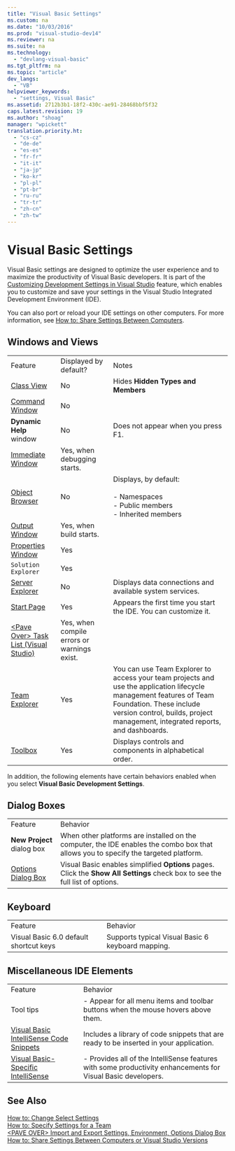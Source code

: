 ```yaml
---
title: "Visual Basic Settings"
ms.custom: na
ms.date: "10/03/2016"
ms.prod: "visual-studio-dev14"
ms.reviewer: na
ms.suite: na
ms.technology: 
  - "devlang-visual-basic"
ms.tgt_pltfrm: na
ms.topic: "article"
dev_langs: 
  - "VB"
helpviewer_keywords: 
  - "settings, Visual Basic"
ms.assetid: 2712b3b1-18f2-430c-ae91-28468bbf5f32
caps.latest.revision: 19
ms.author: "shoag"
manager: "wpickett"
translation.priority.ht: 
  - "cs-cz"
  - "de-de"
  - "es-es"
  - "fr-fr"
  - "it-it"
  - "ja-jp"
  - "ko-kr"
  - "pl-pl"
  - "pt-br"
  - "ru-ru"
  - "tr-tr"
  - "zh-cn"
  - "zh-tw"
---
```

# Visual Basic Settings
Visual Basic settings are designed to optimize the user experience and to maximize the productivity of Visual Basic developers. It is part of the [Customizing Development Settings in Visual Studio](assetId:///22c4debb-4e31-47a8-8f19-16f328d7dcd3) feature, which enables you to customize and save your settings in the Visual Studio Integrated Development Environment (IDE).  
  
 You can also port or reload your IDE settings on other computers. For more information, see [How to: Share Settings Between Computers](assetId:///1131fb10-35c1-42da-9cd8-91aa3235b882).  
  
## Windows and Views  
  
||||  
|-|-|-|  
|Feature|Displayed by default?|Notes|  
|[Class View](../Topic/Viewing%20the%20Structure%20of%20Code.md)|No|Hides **Hidden Types and Members**|  
|[Command Window](../Topic/Command%20Window.md)|No||  
|**Dynamic Help** window|No|Does not appear when you press F1.|  
|[Immediate Window](../Topic/Immediate%20Window.md)|Yes, when debugging starts.||  
|[Object Browser](../Topic/Viewing%20the%20Structure%20of%20Code.md)|No|Displays, by default:<br /><br /> -   Namespaces<br />-   Public members<br />-   Inherited members|  
|[Output Window](../Topic/Output%20Window.md)|Yes, when build starts.||  
|[Properties Window](../Topic/Properties%20Window.md)|Yes||  
|`Solution Explorer`|Yes||  
|[Server Explorer](../Topic/Server%20Explorer.md)|No|Displays data connections and available system services.|  
|[Start Page](../Topic/Customizing%20the%20Start%20Page%20for%20Visual%20Studio.md)|Yes|Appears the first time you start the IDE. You can customize it.|  
|[\<Pave Over> Task List (Visual Studio)](assetId:///ce97c0e2-5011-499a-b60a-dc5b9cc22654)|Yes, when compile errors or warnings exist.||  
|[Team Explorer](../Topic/Connect%20to%20team%20projects%20in%20Team%20Foundation%20Server.md)|Yes|You can use Team Explorer to access your team projects and use the application lifecycle management features of Team Foundation. These include version control, builds, project management, integrated reports, and dashboards.|  
|[Toolbox](../Topic/Toolbox.md)|Yes|Displays controls and components in alphabetical order.|  
  
 In addition, the following elements have certain behaviors enabled when you select **Visual Basic Development Settings**.  
  
## Dialog Boxes  
  
|||  
|-|-|  
|Feature|Behavior|  
|**New Project** dialog box|When other platforms are installed on the computer, the IDE enables the combo box that allows you to specify the targeted platform.|  
|[Options Dialog Box](../Topic/Options%20Dialog%20Box%20\(Visual%20Studio\).md)|Visual Basic enables simplified **Options** pages. Click the **Show All Settings** check box to see the full list of options.|  
  
## Keyboard  
  
|||  
|-|-|  
|Feature|Behavior|  
|Visual Basic 6.0 default shortcut keys|Supports typical Visual Basic 6 keyboard mapping.|  
  
## Miscellaneous IDE Elements  
  
|||  
|-|-|  
|Feature|Behavior|  
|Tool tips|-   Appear for all menu items and toolbar buttons when the mouse hovers above them.|  
|[Visual Basic IntelliSense Code Snippets](../VS_visualbasic/visual-basic-intellisense-code-snippets.md)|Includes a library of code snippets that are ready to be inserted in your application.|  
|[Visual Basic-Specific IntelliSense](../Topic/Visual%20Basic-Specific%20IntelliSense.md)|-   Provides all of the IntelliSense features with some productivity enhancements for Visual Basic developers.|  
  
## See Also  
 [How to: Change Select Settings](assetId:///ec70b520-a3e3-43c9-929b-bdc732cd2147)   
 [How to: Specify Settings for a Team](assetId:///89eeee3d-dd5e-4815-a45b-c48add63a8aa)   
 [\<PAVE OVER> Import and Export Settings, Environment, Options Dialog Box](assetId:///536fb39a-83a4-4b5b-afd6-8e6c42f980fe)   
 [How to: Share Settings Between Computers or Visual Studio Versions](assetId:///1131fb10-35c1-42da-9cd8-91aa3235b882)